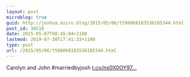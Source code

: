 ```yaml
---
layout: post
microblog: true
guid: http://joshua.micro.blog/2015/05/06/t596068183536185344.html
post_id: 38210
date: 2015-05-07T08:45:04+1100
lastmod: 2019-07-30T17:41:33+1100
type: post
url: /2015/05/06/t596068183536185344.html
---
```

Carolyn and John #marriedbyjosh [t.co/nx0X0OY97...](http://t.co/nx0X0OY97x)
